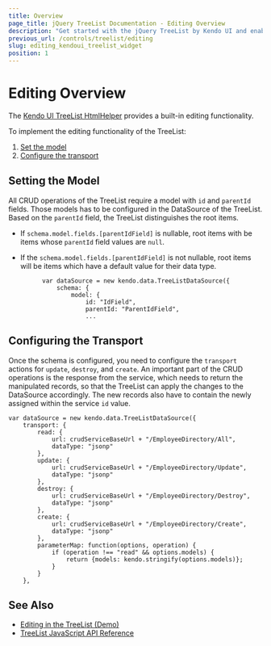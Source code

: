 ```yaml
---
title: Overview
page_title: jQuery TreeList Documentation - Editing Overview
description: "Get started with the jQuery TreeList by Kendo UI and enable CRUD operations."
previous_url: /controls/treelist/editing
slug: editing_kendoui_treelist_widget
position: 1
---
```


# Editing Overview

The [Kendo UI TreeList HtmlHelper](https://demos.telerik.com/kendo-ui/treelist) provides a built-in editing functionality.

To implement the editing functionality of the TreeList:

1. [Set the model](#setting-the-model)
1. [Configure the transport](#configuring-the-transport)

## Setting the Model

All CRUD operations of the TreeList require a model with `id` and `parentId` fields. Those models has to be configured in the DataSource of the TreeList. Based on the `parentId` field, the TreeList distinguishes the root items.
* If `schema.model.fields.[parentIdField]` is nullable, root items with be items whose `parentId` field values are `null`.
* If the `schema.model.fields.[parentIdField]` is not nullable, root items will be items which have a default value for their data type.

			var dataSource = new kendo.data.TreeListDataSource({
		        schema: {
		            model: {
		                id: "IdField",
		                parentId: "ParentIdField",
		                ...


## Configuring the Transport

Once the schema is configured, you need to configure the `transport` actions for `update`, `destroy`, and `create`. An important part of the CRUD operations is the response from the service, which needs to return the manipulated records, so that the TreeList can apply the changes to the DataSource accordingly. The new records also have to contain the newly assigned within the service `id` value.

	var dataSource = new kendo.data.TreeListDataSource({
        transport: {
            read: {
                url: crudServiceBaseUrl + "/EmployeeDirectory/All",
                dataType: "jsonp"
            },
            update: {
                url: crudServiceBaseUrl + "/EmployeeDirectory/Update",
                dataType: "jsonp"
            },
            destroy: {
                url: crudServiceBaseUrl + "/EmployeeDirectory/Destroy",
                dataType: "jsonp"
            },
            create: {
                url: crudServiceBaseUrl + "/EmployeeDirectory/Create",
                dataType: "jsonp"
            },
            parameterMap: function(options, operation) {
                if (operation !== "read" && options.models) {
                    return {models: kendo.stringify(options.models)};
                }
            }
        },

## See Also

* [Editing in the TreeList (Demo)](https://demos.telerik.com/kendo-ui/treelist/editing)
* [TreeList JavaScript API Reference](/api/javascript/ui/treelist)
